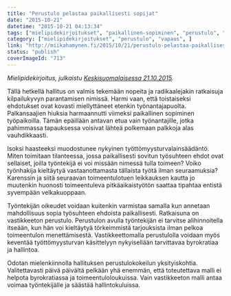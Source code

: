 ```yaml
---
title: "Perustulo pelastaa paikallisesti sopijat"
date: "2015-10-21"
datetime: "2015-10-21 04:13:34"
tags: ["mielipidekirjoitukset", "paikallinen-sopiminen", "perustulo", "perustulo-2", "tyottomyys", "vapaus", ]
category: ["mielipidekirjoitukset", "perustulo", "vapaus", ]
link: "http://miikahamynen.fi/2015/10/21/perustulo-pelastaa-paikallisesti-sopijat/"
status: "publish"
coverImageId: "713"
---
```


_Mielipidekirjoitus, julkaistu [Keskisuomalaisessa 21.10.2015](http://www.ksml.fi/mielipide/mielipidekirjoitukset/perustulo-pelastaa-paikallisesti-sopijat/2154130)._

Tällä hetkellä hallitus on valmis tekemään nopeita ja radikaalejakin ratkaisuja kilpailukyvyn parantamisen nimissä. Harmi vaan, että toistaiseksi ehdotukset ovat kovasti miellyttäneet etenkin työnantajapuolta. Palkansaajien hiuksia harmaannutti viimeksi paikallinen sopiminen työpaikoilla. Tämän epäillään antavan etua vain työnantajille, jotka pahimmassa tapauksessa voisivat lähteä polkemaan palkkoja alas vauhdikkaasti.

Isoksi haasteeksi muodostunee nykyinen työttömyysturvalainsäädäntö. Miten toimitaan tilanteessa, jossa paikallisesti sovitun työsuhteen ehdot ovat sellaiset, joilla työntekijä ei voi missään nimessä tulla toimeen? Voiko työnhakija kieltäytyä vastaanottamasta tällaista työtä ilman seuraamuksia? Karenssin ja siitä seuraavan toimeentulotuen leikkauksen kautta jo muutenkin huonosti toimeentuleva pitkäaikaistyötön saattaa tipahtaa entistä syvempään velkakuoppaan.

Työntekijän oikeudet voidaan kuitenkin varmistaa samalla kun annetaan mahdollisuus sopia työsuhteen ehdoista paikallisesti. Ratkaisuna on vastikkeeton perustulo. Perustulon avulla työntekijän ei tarvitse alihinnoitella itseään, kun hän voi kieltäytyä törkeimmistä tarjouksista ilman pelkoa toimeentulon menettämisestä. Vastikkeettomalla perustulolla voidaan myös keventää työttömyysturvan käsittelyyn nykyisellään tarvittavaa byrokratiaa ja hallintoa.

Odotan mielenkiinnolla hallituksen perustulokokeilun yksityiskohtia. Valitettavasti päivä päivältä pelkään yhä enemmän, että toteutettava malli ei helpota byrokratiassa ja toimeentuloloukuissa. Vain vastikkeeton malli antaa voimaa työntekijälle ja säästää hallintokuluissa.
